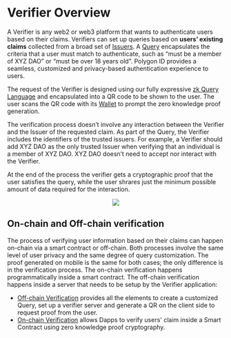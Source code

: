 # Verifier Overview

A Verifier is any web2 or web3 platform that wants to authenticate users based on their claims. Verifiers can set up queries based on **users’ existing claims** collected from a broad set of [Issuers](../issuer/issuer-overview.md). A [Query](./verification-library/zk-query-language.md) encapsulates the criteria that a user must match to authenticate, such as “must be a member of XYZ DAO” or “must be over 18 years old”. Polygon ID provides a seamless, customized and privacy-based authentication experience to users.

The request of the Verifier is designed using our fully expressive [zk Query Language](./verification-library/zk-query-language.md) and encapsulated into a QR code to be shown to the user. The user scans the QR code with its [Wallet](../wallet/wallet-overview.md) to prompt the zero knowledge proof generation. 

The verification process doesn’t involve any interaction between the Verifier and the Issuer of the requested claim. As part of the Query, the Verifier includes the identifiers of the trusted issuers. For example, a Verifier should add XYZ DAO as the only trusted Issuer when verifying that an individual is a member of XYZ DAO. XYZ DAO doesn’t need to accept nor interact with the Verifier.

At the end of the process the verifier gets a cryptographic proof that the user satisfies the query, while the user shrares just the minimum possible amount of data required for the interaction.

<div align="center">
<img src= "../../imgs/verifier-intro.png" align="center" />
</div>


## On-chain and Off-chain verification

The process of verifying user information based on their claims can happen on-chain via a smart contract or off-chain. Both processes involve the same level of user privacy and the same degree of query customization. The proof generated on mobile is the same for both cases; the only difference is in the verification process. The on-chain verification happens programmatically inside a smart contract. The off-chain verification happens inside a server that needs to be setup by the Verifier application:

- [Off-chain Verification](./verification-library/verifier-library-intro.md) provides all the elements to create a customized Query, set up a verifier server and generate a QR on the client side to request proof from the user.
- [On-chain Verification](./on-chain-verification/overview.md) allows Dapps to verify users' claim inside a Smart Contract using zero knowledge proof cryptography. 

